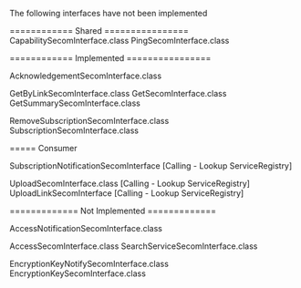 The following interfaces have not been implemented

============ Shared ================
CapabilitySecomInterface.class
PingSecomInterface.class


============ Implemented ================

AcknowledgementSecomInterface.class  


GetByLinkSecomInterface.class
GetSecomInterface.class
GetSummarySecomInterface.class


RemoveSubscriptionSecomInterface.class
SubscriptionSecomInterface.class


===== Consumer

SubscriptionNotificationSecomInterface   [Calling - Lookup ServiceRegistry]

UploadSecomInterface.class               [Calling - Lookup ServiceRegistry]
UploadLinkSecomInterface                 [Calling - Lookup ServiceRegistry]


============= Not Implemented =============

AccessNotificationSecomInterface.class

AccessSecomInterface.class
SearchServiceSecomInterface.class

EncryptionKeyNotifySecomInterface.class
EncryptionKeySecomInterface.class

